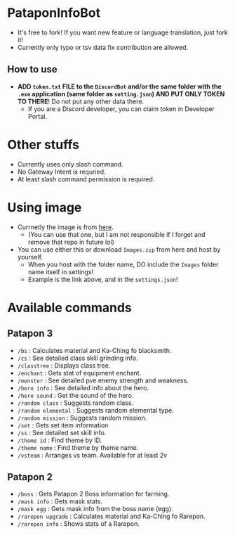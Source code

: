 # PataponInfoBot
* It's free to fork! If you want new feature or language translation, just fork it!
* Currently only typo or tsv data fix contribution are allowed.

## How to  use
* **ADD `token.txt` FILE to the `DiscordBot` and/or the same folder with the `.exe` application (same folder as `setting.json`) AND PUT ONLY TOKEN TO THERE**! Do not put any other data there.
  * If you are a Discord developer, you can claim token in Developer Portal.
 
# Other stuffs
* Currently uses only slash command.
* No Gateway Intent is requried.
* At least slash command permission is required.

# Using image
* Currnetly the image is from [here](https://github.com/rnielikki/pata/tree/main/!imgs/bot/Images).
  * (You can use that one, but I am not responsible if I forget and remove that repo in future lol)
* You can use either this or download `Images.zip` from here and host by yourself.
  * When you host with the folder name, DO include the `Images` folder name itself in settings!
  * Example is the link above, and in the `settings.json`!

# Available commands
## Patapon 3
* `/bs` : Calculates material and Ka-Ching fo blacksmith.
* `/cs` : See detailed class skill grinding info.
* `/classtree` : Displays class tree.
* `/enchant` : Gets stat of equipment enchant.
* `/monster` : See detailed pve enemy strength and weakness.
* `/hero info` : See detailed info about the hero.
* `/hero sound` : Get the sound of the hero.
* `/random class` : Suggests random class.
* `/random elemental` : Suggests random elemental type.
* `/random mission` : Suggests random mission.
* `/set` : Gets set item information
* `/ss` : See detailed set skill info.
* `/theme id` : Find theme by ID.
* `/theme name` : Find theme by theme name.
* `/vsteam` : Arranges vs team. Available for at least 2v
## Patapon 2
* `/boss` : Gets Patapon 2 Boss information for farming.
* `/mask info` : Gets mask stats.
* `/mask egg` : Gets mask info from the boss name (egg).
* `/rarepon upgrade` : Calculates material and Ka-Ching fo Rarepon.
* `/rarepon info` : Shows stats of a Rarepon.